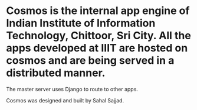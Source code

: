 # Cosmos is the internal app engine of Indian Institute of Information Technology, Chittoor, Sri City. All the apps developed at IIIT are hosted on cosmos and are being served in a distributed manner.
The master server uses Django to route to other apps.

Cosmos was designed and built by Sahal Sajjad.
